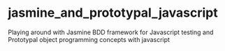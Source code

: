 # jasmine_and_prototypal_javascript
Playing around with Jasmine BDD framework for Javascript testing and Prototypal object programming concepts with javascript
